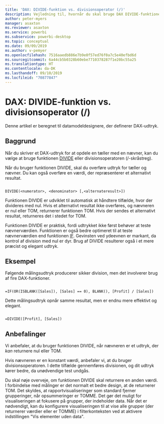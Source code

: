 ```yaml
---
title: 'DAX: DIVIDE-funktion vs. divisionsoperator (/)'
description: Vejledning til, hvornår du skal bruge DAX DIVIDE-funktionen.
author: peter-myers
manager: asaxton
ms.reviewer: asaxton
ms.service: powerbi
ms.subservice: powerbi-desktop
ms.topic: conceptual
ms.date: 09/09/2019
ms.author: v-pemyer
ms.openlocfilehash: 7516aaedb886e7b9e0f57ed76f0a7c5e40efbd6d
ms.sourcegitcommit: 6a44cb5b0328b60ebe7710378287f1e20bc55a25
ms.translationtype: HT
ms.contentlocale: da-DK
ms.lasthandoff: 09/10/2019
ms.locfileid: "70877847"
---
```

# <a name="dax-divide-function-vs-divide-operator-"></a>DAX: DIVIDE-funktion vs. divisionsoperator (/)

Denne artikel er beregnet til datamodeldesignere, der definerer DAX-udtryk.

## <a name="background"></a>Baggrund

Når du skriver et DAX-udtryk for at opdele en tæller med en nævner, kan du vælge at bruge funktionen [DIVIDE](/dax/divide-function-dax) eller divisionsoperatoren (/-skråstreg).

Når du bruger funktionen DIVIDE, skal du overføre udtryk for tæller og nævner. Du kan også overføre en værdi, der repræsenterer et alternativt resultat.

```dax

DIVIDE(<numerator>, <denominator> [,<alternateresult>])

```

Funktionen DIVIDE er udviklet til automatisk at håndtere tilfælde, hvor der divideres med nul. Hvis et alternativt resultat ikke overføres, og nævneren er nul eller TOM, returnerer funktionen TOM. Hvis der sendes et alternativt resultat, returneres det i stedet for TOM.

Funktionen DIVIDE er praktisk, fordi udtrykket ikke først behøver at teste nævnerværdien. Funktionen er også bedre optimeret til at teste nævnerværdien end funktionen [IF](/dax/if-function-dax). Gevinsten ved ydeevnen er markant, da kontrol af division med nul er dyr. Brug af DIVIDE resulterer også i et mere præcist og elegant udtryk.

## <a name="example"></a>Eksempel

Følgende målingsudtryk producerer sikker division, men det involverer brug af fire DAX-funktioner.

```dax

=IF(OR(ISBLANK([Sales]), [Sales] == 0), BLANK(), [Profit] / [Sales])

```

Dette målingsudtryk opnår samme resultat, men er endnu mere effektivt og elegant.

```dax

=DIVIDE([Profit], [Sales])

```

## <a name="recommendations"></a>Anbefalinger

Vi anbefaler, at du bruger funktionen DIVIDE, når nævneren er et udtryk, der _kan_ returnere nul eller TOM.

Hvis nævneren er en konstant værdi, anbefaler vi, at du bruger divisionsoperatoren. I dette tilfælde gennemføres divisionen, og dit udtryk kører bedre, da unødvendige test undgås.

Du skal nøje overveje, om funktionen DIVIDE skal returnere en anden værdi. I forbindelse med målinger er det normalt et bedre design, at de returnerer TOM. Det skyldes, at rapportvisualiseringer som standard fjerner grupperinger, når opsummeringer er TOMME. Det gør det muligt for visualiseringen at fokusere på grupper, der indeholder data. Når det er nødvendigt, kan du konfigurere visualiseringen til at vise alle grupper (der returnerer værdier eller er TOMME) i filterkonteksten ved at aktivere indstillingen "Vis elementer uden data".
